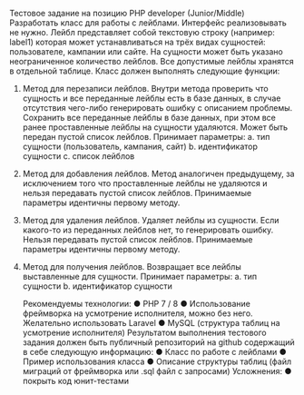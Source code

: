Тестовое задание на позицию PHP developer (Junior/Middle)
Разработать класс для работы с лейблами. Интерфейс реализовывать не нужно.
Лейбл представляет собой текстовую строку (например: label1) которая может
устанавливаться на трёх видах сущностей: пользователе, кампании или сайте. На
сущности может быть указано неограниченное количество лейблов. Все допустимые
лейблы хранятся в отдельной таблице.
Класс должен выполнять следующие функции:
1. Метод для перезаписи лейблов. Внутри метода проверить что сущность и все
   переданные лейблы есть в базе данных, в случае отсутствия чего-либо
   генерировать ошибку с описанием проблемы. Сохранить все переданные
   лейблы в базе данных, при этом все ранее проставленные лейблы на сущности
   удаляются. Может быть передан пустой список лейблов. Принимает параметры:
   a. тип сущности (пользователь, кампания, сайт)
   b. идентификатор сущности
   c. список лейблов
2. Метод для добавления лейблов. Метод аналогичен предыдущему, за
   исключением того что проставленные лейблы не удаляются и нельзя
   передавать пустой список лейблов. Принимаемые параметры идентичны
   первому методу.
3. Метод для удаления лейблов. Удаляет лейблы из сущности. Если какого-то из
   переданных лейблов нет, то генерировать ошибку. Нельзя передавать пустой
   список лейблов. Принимаемые параметры идентичны первому методу.
4. Метод для получения лейблов. Возвращает все лейблы выставленные для
   сущности. Принимает параметры:
   a. тип сущности
   b. идентификатор сущности

   Рекомендуемы технологии:
   ● PHP 7 / 8
   ● Использование фреймворка на усмотрение исполнителя, можно без него.
   Желательно использовать Laravel
   ● MySQL (структура таблиц на усмотрение исполнителя)
   Результатом выполнения тестового задания должен быть публичный репозиторий на
   github содержащий в себе следующую информацию:
   ● Класс по работе с лейблами
   ● Пример использования класса
   ● Описание структуры таблиц (файл миграций от фреймворка или .sql файл с
   запросами)
   Усложнения:
   ● покрыть код юнит-тестами